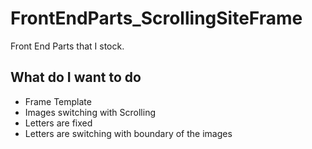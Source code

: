 # FrontEndParts_ScrollingSiteFrame

Front End Parts that I stock.

## What do I want to do

- Frame Template
- Images switching with Scrolling
- Letters are fixed
- Letters are switching with boundary of the images
